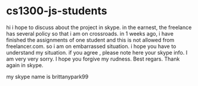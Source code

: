 # cs1300-js-students
hi
i hope to discuss about the project in skype.
in the earnest, the freelance has several policy so that i am on crossroads.
in 1 weeks ago, i have finished the assignments of one student and this is not allowed from freelancer.com.
so i am on embarrassed situation.
i hope you have to understand my situation.
if you agree , please note here your skype info.
I am very very sorry.
I hope you forgive my rudness.
Best regars.
Thank again in skype.

my skype name is brittanypark99
